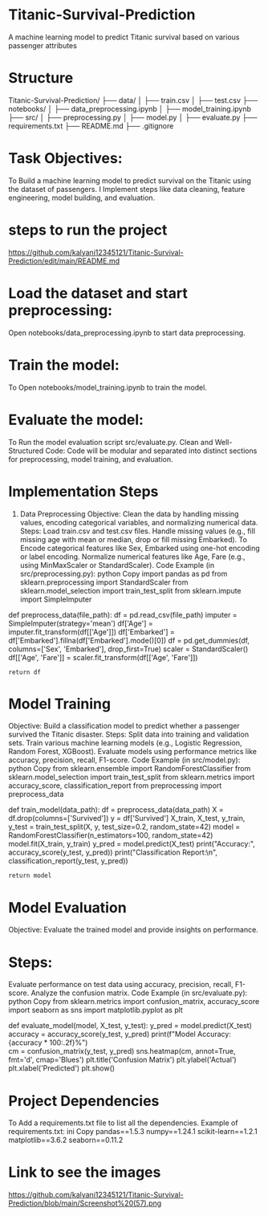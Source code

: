 # Titanic-Survival-Prediction
A machine learning model to predict Titanic survival based on various passenger attributes

# Structure
Titanic-Survival-Prediction/
├── data/
│   ├── train.csv
│   ├── test.csv
├── notebooks/
│   ├── data_preprocessing.ipynb
│   ├── model_training.ipynb
├── src/
│   ├── preprocessing.py
│   ├── model.py
│   ├── evaluate.py
├── requirements.txt
├── README.md
├── .gitignore

# Task Objectives:
To Build a machine learning model to predict survival on the Titanic using the dataset of passengers.
I Implement steps like data cleaning, feature engineering, model building, and evaluation.
# steps to run the project
https://github.com/kalyani12345121/Titanic-Survival-Prediction/edit/main/README.md

# Load the dataset and start preprocessing:
Open notebooks/data_preprocessing.ipynb to start data preprocessing.
# Train the model:
 To Open notebooks/model_training.ipynb to train the model.
# Evaluate the model:
To Run the model evaluation script src/evaluate.py.
Clean and Well-Structured Code:
Code will be modular and separated into distinct sections for preprocessing, model training, and evaluation.

# Implementation Steps
1. Data Preprocessing
Objective: Clean the data by handling missing values, encoding categorical variables, and normalizing numerical data.
Steps:
Load train.csv and test.csv files.
Handle missing values (e.g., fill missing age with mean or median, drop or fill missing Embarked).
To Encode categorical features like Sex, Embarked using one-hot encoding or label encoding.
Normalize numerical features like Age, Fare (e.g., using MinMaxScaler or StandardScaler).
Code Example (in src/preprocessing.py):
python
Copy
import pandas as pd
from sklearn.preprocessing import StandardScaler
from sklearn.model_selection import train_test_split
from sklearn.impute import SimpleImputer

def preprocess_data(file_path):
    df = pd.read_csv(file_path)
    imputer = SimpleImputer(strategy='mean')
    df['Age'] = imputer.fit_transform(df[['Age']])
    df['Embarked'] = df['Embarked'].fillna(df['Embarked'].mode()[0])
      df = pd.get_dummies(df, columns=['Sex', 'Embarked'], drop_first=True)
          scaler = StandardScaler()
    df[['Age', 'Fare']] = scaler.fit_transform(df[['Age', 'Fare']])
    
    return df
    
# Model Training
Objective: Build a classification model to predict whether a passenger survived the Titanic disaster.
Steps:
Split data into training and validation sets.
Train various machine learning models (e.g., Logistic Regression, Random Forest, XGBoost).
Evaluate models using performance metrics like accuracy, precision, recall, F1-score.
Code Example (in src/model.py):
python
Copy
from sklearn.ensemble import RandomForestClassifier
from sklearn.model_selection import train_test_split
from sklearn.metrics import accuracy_score, classification_report
from preprocessing import preprocess_data

def train_model(data_path):
    df = preprocess_data(data_path)
    X = df.drop(columns=['Survived'])
    y = df['Survived']
      X_train, X_test, y_train, y_test = train_test_split(X, y, test_size=0.2, random_state=42)
       model = RandomForestClassifier(n_estimators=100, random_state=42)
    model.fit(X_train, y_train)
        y_pred = model.predict(X_test)
           print("Accuracy:", accuracy_score(y_test, y_pred))
    print("Classification Report:\n", classification_report(y_test, y_pred))
    
    return model

# Model Evaluation
Objective: Evaluate the trained model and provide insights on performance.
# Steps:
Evaluate performance on test data using accuracy, precision, recall, F1-score.
Analyze the confusion matrix.
Code Example (in src/evaluate.py):
python
Copy
from sklearn.metrics import confusion_matrix, accuracy_score
import seaborn as sns
import matplotlib.pyplot as plt

def evaluate_model(model, X_test, y_test):
    y_pred = model.predict(X_test)
    accuracy = accuracy_score(y_test, y_pred)
    print(f"Model Accuracy: {accuracy * 100:.2f}%")  
    cm = confusion_matrix(y_test, y_pred)
    sns.heatmap(cm, annot=True, fmt='d', cmap='Blues')
    plt.title('Confusion Matrix')
    plt.ylabel('Actual')
    plt.xlabel('Predicted')
    plt.show()
# Project Dependencies
To Add a requirements.txt file to list all the dependencies.
Example of requirements.txt:
ini
Copy
pandas==1.5.3
numpy==1.24.1
scikit-learn==1.2.1
matplotlib==3.6.2
seaborn==0.11.2

# Link to see the images

https://github.com/kalyani12345121/Titanic-Survival-Prediction/blob/main/Screenshot%20(57).png

